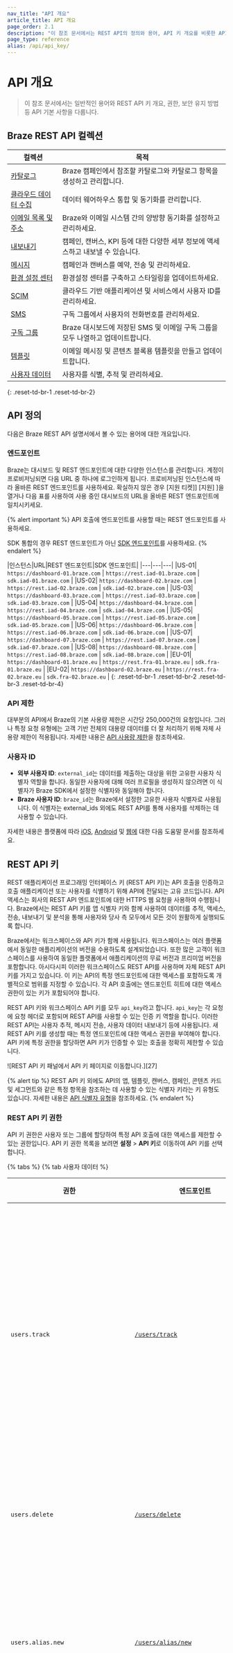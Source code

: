 ```yaml
---
nav_title: "API 개요"
article_title: API 개요
page_order: 2.1
description: "이 참조 문서에서는 REST API의 정의와 용어, API 키 개요를 비롯한 API 기본 사항을 다룹니다."
page_type: reference
alias: /api/api_key/
---
```


# API 개요

> 이 참조 문서에서는 일반적인 용어와 REST API 키 개요, 권한, 보안 유지 방법 등 API 기본 사항을 다룹니다.

## Braze REST API 컬렉션

| 컬렉션                                                                 | 목적                                                                               |
|----------------------------------------------------------------------------|---------------------------------------------------------------------------------------|
| [카탈로그]({{site.baseurl}}/api/endpoints/catalogs/)                       | Braze 캠페인에서 참조할 카탈로그와 카탈로그 항목을 생성하고 관리합니다.    |
| [클라우드 데이터 수집]({{site.baseurl}}/api/endpoints/cdi/)                | 데이터 웨어하우스 통합 및 동기화를 관리합니다.                                    |
| [이메일 목록 및 주소]({{site.baseurl}}/api/endpoints/email/)         | Braze와 이메일 시스템 간의 양방향 동기화를 설정하고 관리하세요.           |
| [내보내기]({{site.baseurl}}/api/endpoints/export/)                           | 캠페인, 캔버스, KPI 등에 대한 다양한 세부 정보에 액세스하고 내보낼 수 있습니다.        |
| [메시지]({{site.baseurl}}/api/endpoints/messaging/)                      | 캠페인과 캔버스를 예약, 전송 및 관리하세요.                               |
| [환경 설정 센터]({{site.baseurl}}/api/endpoints/preference_center/)     | 환경설정 센터를 구축하고 스타일링을 업데이트하세요.                            |
| [SCIM]({{site.baseurl}}/api/endpoints/scim/)                               | 클라우드 기반 애플리케이션 및 서비스에서 사용자 ID를 관리하세요.                      |
| [SMS]({{site.baseurl}}/api/endpoints/sms/)                                 | 구독 그룹에서 사용자의 전화번호를 관리하세요.                         |
| [구독 그룹]({{site.baseurl}}/api/endpoints/subscription_groups/) | Braze 대시보드에 저장된 SMS 및 이메일 구독 그룹을 모두 나열하고 업데이트합니다. |
| [템플릿]({{site.baseurl}}/api/endpoints/templates/)                     | 이메일 메시징 및 콘텐츠 블록용 템플릿을 만들고 업데이트합니다.                   |
| [사용자 데이터]({{site.baseurl}}/api/endpoints/user_data/)                     | 사용자를 식별, 추적 및 관리하세요.                                               |
{: .reset-td-br-1 .reset-td-br-2}

## API 정의

다음은 Braze REST API 설명서에서 볼 수 있는 용어에 대한 개요입니다.

### 엔드포인트

Braze는 대시보드 및 REST 엔드포인트에 대한 다양한 인스턴스를 관리합니다. 계정이 프로비저닝되면 다음 URL 중 하나에 로그인하게 됩니다. 프로비저닝된 인스턴스에 따라 올바른 REST 엔드포인트를 사용하세요. 확실하지 않은 경우 \[지원 티켓]] \[지원] ]을 열거나 다음 표를 사용하여 사용 중인 대시보드의 URL을 올바른 REST 엔드포인트에 일치시키세요.

{% alert important %}
API 호출에 엔드포인트를 사용할 때는 REST 엔드포인트를 사용하세요.

SDK 통합의 경우 REST 엔드포인트가 아닌 [SDK 엔드포인트]({{site.baseurl}}/user_guide/administrative/access_braze/sdk_endpoints/)를 사용하세요.
{% endalert %}

|인스턴스|URL|REST 엔드포인트|SDK 엔드포인트|
|---|---|---|
|US-01| `https://dashboard-01.braze.com` | `https://rest.iad-01.braze.com` | `sdk.iad-01.braze.com` |
|US-02| `https://dashboard-02.braze.com` | `https://rest.iad-02.braze.com` | `sdk.iad-02.braze.com` |
|US-03| `https://dashboard-03.braze.com` | `https://rest.iad-03.braze.com` | `sdk.iad-03.braze.com` |
|US-04| `https://dashboard-04.braze.com` | `https://rest.iad-04.braze.com` | `sdk.iad-04.braze.com` |
|US-05| `https://dashboard-05.braze.com` | `https://rest.iad-05.braze.com` | `sdk.iad-05.braze.com` |
|US-06| `https://dashboard-06.braze.com` | `https://rest.iad-06.braze.com` | `sdk.iad-06.braze.com` |
|US-07| `https://dashboard-07.braze.com` | `https://rest.iad-07.braze.com` | `sdk.iad-07.braze.com` |
|US-08| `https://dashboard-08.braze.com` | `https://rest.iad-08.braze.com` | `sdk.iad-08.braze.com` |
|EU-01| `https://dashboard-01.braze.eu` | `https://rest.fra-01.braze.eu` | `sdk.fra-01.braze.eu` |
|EU-02| `https://dashboard-02.braze.eu` | `https://rest.fra-02.braze.eu` | `sdk.fra-02.braze.eu` |
{: .reset-td-br-1 .reset-td-br-2 .reset-td-br-3  .reset-td-br-4}

### API 제한

대부분의 API에서 Braze의 기본 사용량 제한은 시간당 250,000건의 요청입니다. 그러나 특정 요청 유형에는 고객 기반 전체의 대용량 데이터를 더 잘 처리하기 위해 자체 사용량 제한이 적용됩니다. 자세한 내용은 [API 사용량 제한]({{site.baseurl}}/api/api_limits/)을 참조하세요.

### 사용자 ID 

- **외부 사용자 ID**: `external_id`는 데이터를 제출하는 대상을 위한 고유한 사용자 식별자 역할을 합니다. 동일한 사용자에 대해 여러 프로필을 생성하지 않으려면 이 식별자가 Braze SDK에서 설정한 식별자와 동일해야 합니다.
- **Braze 사용자 ID**: `braze_id`는 Braze에서 설정한 고유한 사용자 식별자로 사용됩니다. 이 식별자는 external_ids 외에도 REST API를 통해 사용자를 삭제하는 데 사용할 수 있습니다.

자세한 내용은 플랫폼에 따라 [iOS][9], [Android][10] 및 [웹에][13] 대한 다음 도움말 문서를 참조하세요.

## REST API 키

REST 애플리케이션 프로그래밍 인터페이스 키 (REST API 키)는 API 호출을 인증하고 호출 애플리케이션 또는 사용자를 식별하기 위해 API에 전달되는 고유 코드입니다. API 액세스는 회사의 REST API 엔드포인트에 대한 HTTPS 웹 요청을 사용하여 수행됩니다. Braze에서는 REST API 키를 앱 식별자 키와 함께 사용하여 데이터를 추적, 액세스, 전송, 내보내기 및 분석을 통해 사용자와 당사 측 모두에서 모든 것이 원활하게 실행되도록 합니다.

Braze에서는 워크스페이스와 API 키가 함께 사용됩니다. 워크스페이스는 여러 플랫폼에서 동일한 애플리케이션의 버전을 수용하도록 설계되었습니다. 또한 많은 고객이 워크스페이스를 사용하여 동일한 플랫폼에서 애플리케이션의 무료 버전과 프리미엄 버전을 포함합니다. 아시다시피 이러한 워크스페이스도 REST API를 사용하며 자체 REST API 키를 가지고 있습니다. 이 키는 API의 특정 엔드포인트에 대한 액세스를 포함하도록 개별적으로 범위를 지정할 수 있습니다. 각 API 호출에는 엔드포인트 히트에 대한 액세스 권한이 있는 키가 포함되어야 합니다.

REST API 키와 워크스페이스 API 키를 모두 `api_key`라고 합니다. `api_key`는 각 요청에 요청 헤더로 포함되며 REST API를 사용할 수 있는 인증 키 역할을 합니다. 이러한 REST API는 사용자 추적, 메시지 전송, 사용자 데이터 내보내기 등에 사용됩니다. 새 REST API 키를 생성할 때는 특정 엔드포인트에 대한 액세스 권한을 부여해야 합니다. API 키에 특정 권한을 할당하면 API 키가 인증할 수 있는 호출을 정확히 제한할 수 있습니다.

![REST API 키 패널에서 API 키 페이지로 이동합니다.][27]

{% alert tip %}
REST API 키 외에도 API의 앱, 템플릿, 캔버스, 캠페인, 콘텐츠 카드 및 세그먼트와 같은 특정 항목을 참조하는 데 사용할 수 있는 식별자 키라는 키 유형도 있습니다. 자세한 내용은 [API 식별자 유형]({{site.baseurl}}/api/identifier_types/)을 참조하세요.
{% endalert %}

### REST API 키 권한

API 키 권한은 사용자 또는 그룹에 할당하여 특정 API 호출에 대한 액세스를 제한할 수 있는 권한입니다. API 키 권한 목록을 보려면 **설정** > **API 키**로 이동하여 API 키를 선택합니다.

{% tabs %}
{% tab 사용자 데이터 %}

| 권한 | 엔드포인트 | 설명 |
|---|---|---|
| `users.track` | [`/users/track`]({{site.baseurl}}/api/endpoints/user_data/post_user_track/) | 사용자 속성, 사용자 지정 이벤트 및 구매 이벤트를 기록합니다. | 
| `users.delete` | [`/users/delete`]({{site.baseurl}}/api/endpoints/user_data/post_user_delete/) | 사용자를 삭제합니다. |
| `users.alias.new` | [`/users/alias/new`]({{site.baseurl}}/api/endpoints/user_data/post_user_alias/) |기존 사용자의 새 별칭을 생성합니다. |
| `users.identify` | [`/users/identify`]({{site.baseurl}}/api/endpoints/user_data/post_user_identify/) |외부 ID로 별칭 전용 사용자를 식별합니다. |
| `users.export.ids` | [`/users/export/ids`]({{site.baseurl}}/api/endpoints/export/user_data/post_users_identifier/) |사용자 프로필 정보를 사용자 ID별로 조회합니다. |
| `users.export.segment` | [`/users/export/segment`]({{site.baseurl}}/api/endpoints/export/user_data/post_users_segment/) |세그먼트별로 사용자 프로필 정보를 쿼리합니다. | 
| `users.merge` | [`/users/merge`]({{site.baseurl}}/api/endpoints/user_data/post_users_merge/) | 기존 사용자 두 명을 서로 병합합니다. |
| `users.external_ids.rename` | [`/users/external_ids/rename`]({{site.baseurl}}/api/endpoints/user_data/external_id_migration/post_external_ids_rename/) | 기존 사용자의 외부 ID를 변경합니다. |
| `users.external_ids.remove` | [`/users/external_ids/remove`]({{site.baseurl}}/api/endpoints/user_data/external_id_migration/post_external_ids_remove/) | 기존 사용자의 외부 ID를 제거합니다. |
| `users.alias.update` | [`/users/alias/update`]({{site.baseurl}}/api/endpoints/user_data/post_users_alias_update/) | 기존 사용자의 별칭을 업데이트합니다. |
| `users.export.global_control_group` | [`/users/export/global_control_group`]({{site.baseurl}}/api/endpoints/export/user_data/post_users_global_control_group/) | 전역 대조군에 있는 사용자 프로필 정보를 쿼리합니다. |
{: .reset-td-br-1 .reset-td-br-2 .reset-td-br-3}

 {% endtab %}
 {% tab 이메일 %}

| 권한 | 엔드포인트 | 설명 |
|---|---|---|
| `email.unsubscribe` | [`/email/unsubscribes`]({{site.baseurl}}/api/endpoints/email/get_query_unsubscribed_email_addresses/) | 구독취소한 이메일 주소를 조회합니다.  |
| `email.status` | [`/email/status`]({{site.baseurl}}/api/endpoints/email/post_email_subscription_status/) | 이메일 주소의 상태를 변경합니다. |
| `email.hard_bounces` | [`/email/hard_bounces`]({{site.baseurl}}/api/endpoints/email/get_list_hard_bounces/) | 하드바운스된 이메일 주소를 조회합니다. |
| `email.bounce.remove` | [`/email/bounce/remove`]({{site.baseurl}}/api/endpoints/email/post_remove_hard_bounces/) | 하드바운스 목록의 이메일 주소를 제거합니다. |
| `email.spam.remove` | [`/email/spam/remove`]({{site.baseurl}}/api/endpoints/email/post_remove_spam/) | 스팸 목록의 이메일 주소를 제거합니다. |
| `email.blacklist` | [`/email/blacklist`]({{site.baseurl}}/api/endpoints/email/post_blacklist/) | 이메일 주소를 차단 목록에 추가합니다. |
{: .reset-td-br-1 .reset-td-br-2 .reset-td-br-3}

{% endtab %}
{% tab 메시지 %}

| 권한 | 엔드포인트 | 설명 |
|---|---|---|
| `messages.send` | [`/messages/send `]({{site.baseurl}}/api/endpoints/messaging/send_messages/post_send_messages/) | 특정 사용자에게 즉시 메시지를 보냅니다. |
| `messages.schedule.create` | [`/messages/schedule/create`]({{site.baseurl}}/api/endpoints/messaging/schedule_messages/post_schedule_messages/) | 특정 시간에 발송할 메시지를 예약합니다. |
| `messages.schedule.update` | [`/messages/schedule/update`]({{site.baseurl}}/api/endpoints/messaging/schedule_messages/post_update_scheduled_messages/) | 예약된 메시지를 업데이트합니다. |
| `messages.schedule.delete` | [`/messages/schedule/delete`]({{site.baseurl}}/api/endpoints/messaging/schedule_messages/post_delete_scheduled_messages/) | 예약된 메시지를 삭제합니다. |
| `messages.schedule_broadcasts` | [`/messages/scheduled_broadcasts`]({{site.baseurl}}/api/endpoints/messaging/schedule_messages/get_messages_scheduled/) | 예약된 모든 브로드캐스트 메시지를 조회합니다. |
| `messages.live_activity.update` | [`/messages/live_activity/update`]({{site.baseurl}}/api/endpoints/messaging/live_activity/update/) | iOS 라이브 활동을 업데이트합니다. |
{: .reset-td-br-1 .reset-td-br-2 .reset-td-br-3}

{% endtab %}
{% tab 캠페인 %}

| 권한 | 엔드포인트 | 설명 |
|---|---|---|
| `campaigns.trigger.send` | [`/campaigns/trigger/send`]({{site.baseurl}}/api/endpoints/messaging/send_messages/post_send_triggered_campaigns/) | 기존 캠페인 전송을 트리거합니다. |
| `campaigns.trigger.schedule.create` | [`/campaigns/trigger/schedule/create`]({{site.baseurl}}/api/endpoints/messaging/schedule_messages/post_schedule_triggered_campaigns/) | API 트리거 전송을 통해 향후 캠페인 전송을 예약합니다. |
| `campaigns.trigger.schedule.update` | [`/campaigns/trigger/schedule/update`]({{site.baseurl}}/api/endpoints/messaging/schedule_messages/post_update_scheduled_triggered_campaigns/) | API 트리거 전송으로 예약된 캠페인을 업데이트합니다. |
| `campaigns.trigger.schedule.delete` | [`/campaigns/trigger/schedule/delete`]({{site.baseurl}}/api/endpoints/messaging/schedule_messages/post_delete_scheduled_triggered_messages/) |API 트리거 전송으로 예약된 캠페인을 삭제합니다. |
| `campaigns.list` | [`/campaigns/list`]({{site.baseurl}}/api/endpoints/export/campaigns/get_campaigns/) | 캠페인 목록을 쿼리합니다. |
| `campaigns.data_series` | [`/campaigns/data_series`]({{site.baseurl}}/api/endpoints/export/campaigns/get_campaign_analytics/) | 일정 기간 동안 캠페인 분석을 쿼리합니다. |
| `campaigns.details` | [`/campaigns/details`]({{site.baseurl}}/api/endpoints/export/campaigns/get_campaign_details/) | 특정 캠페인에 대한 세부 정보를 쿼리합니다. |
| `sends.data_series` | [`/sends/data_series`]({{site.baseurl}}/api/endpoints/export/campaigns/get_send_analytics/) | 일정 시간 범위에 대한 메시지 발송 분석을 조회합니다. |
| `sends.id.create` | [`/sends/id/create`]({{site.baseurl}}/api/endpoints/messaging/send_messages/post_create_send_ids/) | 메시지 폭발 추적을 위한 전송 ID를 만듭니다. |
| `campaigns.url_info.details` | [`/campaigns/url_info/details`]({{site.baseurl}}) | 캠페인 내 특정 메시지 배리언트의 URL 세부 정보를 조회합니다. |
| `transactional.send` | [`/transactional/v1/campaigns/{campaign_id}/send`]({{site.baseurl}}/api/endpoints/messaging/send_messages/post_send_transactional_message/) | 트랜잭션 메시징 엔드포인트를 사용하여 트랜잭션 메시징을 보낼 수 있습니다. |
{: .reset-td-br-1 .reset-td-br-2}

{% endtab %}
{% tab 캔버스 %}

| 권한 | 엔드포인트 | 설명 |
|---|---|---|
| `canvas.trigger.send` | [`/canvas/trigger/send`]({{site.baseurl}}/api/endpoints/messaging/send_messages/post_send_triggered_canvases/) | 기존 캔버스의 발송을 트리거합니다. |
| `canvas.trigger.schedule.create` | [`/canvas/trigger/schedule/create`]({{site.baseurl}}/api/endpoints/messaging/schedule_messages/post_schedule_triggered_canvases/) | 향후 캔버스 발송을 API 트리거 전달로 예약합니다. |
| `canvas.trigger.schedule.update` | [`/canvas/trigger/schedule/update`]({{site.baseurl}}/api/endpoints/messaging/schedule_messages/post_update_scheduled_triggered_canvases/) | API 트리거 전달로 예약된 캔버스를 업데이트합니다. |
| `canvas.trigger.schedule.delete` | [`/canvas/trigger/schedule/delete`]({{site.baseurl}}/api/endpoints/messaging/schedule_messages/post_delete_scheduled_triggered_canvases/)| API 트리거 전달로 예약된 캔버스를 삭제합니다. |
| `canvas.list` | [`/canvas/list`]({{site.baseurl}}/api/endpoints/export/canvas/get_canvases/) |  캔버스의 목록을 조회합니다. |
| `canvas.data_series` | [`/canvas/data_series`]({{site.baseurl}}/api/endpoints/export/canvas/get_canvas_analytics/) | 일정 시간 범위에 대한 캔버스 분석을 조회합니다. |
| `canvas.details` | [`/canvas/details`]({{site.baseurl}}/api/endpoints/export/canvas/get_canvas_details/) | 특정 캔버스의 세부 정보를 조회합니다. |
| `canvas.data_summary` | [`/canvas/data_summary`]({{site.baseurl}}/api/endpoints/export/canvas/get_canvas_analytics_summary/) | 일정 시간 범위에 대한 캔버스 분석의 롤업을 조회합니다. |
| `canvas.url_info.details` | [`/canvas/url_info/details`]({{site.baseurl}}/get_canvas_link_alias/) | 캔버스 단계 내에서 특정 메시지 변형에 대한 URL 세부 정보를 쿼리합니다. |
{: .reset-td-br-1 .reset-td-br-2 .reset-td-br-3}

{% endtab %}
{% tab 세그먼트 %}

| 권한 | 엔드포인트 | 설명 |
|---|---|---|
| `segments.list` | [`/segments/list`]({{site.baseurl}}/api/endpoints/export/segments/get_segment/) | 세그먼트 목록을 쿼리합니다. |
| `segments.data_series` | [`/segments/data_series`]({{site.baseurl}}/api/endpoints/export/segments/get_segment_analytics/) | 시간 범위에 대한 세그먼트 분석을 쿼리합니다. |
| `segments.details` | [`/segments/details`]({{site.baseurl}}/api/endpoints/export/segments/get_segment_details/) | 특정 세그먼트에 대한 세부 정보를 쿼리합니다. |
{: .reset-td-br-1 .reset-td-br-2 .reset-td-br-3}

{% endtab %}
{% tab 구매 %}

| 권한 | 엔드포인트 | 설명 |
|---|---|---|
| `purchases.product_list` | [`/purchases/product_list`]({{site.baseurl}}/api/endpoints/export/purchases/get_list_product_id/) | 해당 앱에서 구매가 일어난 제품의 목록을 조회합니다. |
| `purchases.revenue_series` | [`/purchases/revenue_series`]({{site.baseurl}}/api/endpoints/export/purchases/get_revenue_series/) | 일정 시간 범위 내 해당 앱에서 기록된 일일 총 지출액을 조회합니다. |
| `purchases.quantity_series` | [`/purchases/quantity_series`]({{site.baseurl}}/api/endpoints/export/purchases/get_number_of_purchases/) | 특정 기간 동안 앱의 하루 총 구매 수를 쿼리합니다. |
{: .reset-td-br-1 .reset-td-br-2 .reset-td-br-3}

{% endtab %}
{% tab 이벤트 %}

| 권한 | 엔드포인트 | 설명 |
|---|---|---|
| `events.list` | [`/events/list`]({{site.baseurl}}/api/endpoints/export/custom_events/get_custom_events/) | 사용자 지정 이벤트 목록을 쿼리합니다. |
| `events.data_series` | [`/events/data_series`]({{site.baseurl}}/api/endpoints/export/custom_events/get_custom_events_analytics/) | 시간 범위에 따른 사용자 지정 이벤트 발생을 쿼리합니다. |
{: .reset-td-br-1 .reset-td-br-2 .reset-td-br-3}

{% endtab %}
{% tab 뉴스 피드 %}

{% alert note %}
뉴스피드는 사용 중지될 예정입니다. Braze는 뉴스피드 도구를 사용하는 고객에게 보다 유연하고 맞춤 설정이 가능하며 안정적인 콘텐츠 카드 메시징 채널로 전환할 것을 권장합니다. 자세한 내용은 [마이그레이션 가이드를]({{site.baseurl}}/user_guide/message_building_by_channel/content_cards/migrating_from_news_feed/) 확인하세요.
{% endalert %}

| 권한 | 엔드포인트 | 설명 |
|---|---|---|
| `feed.list` | [`/feed/list`]({{site.baseurl}}/api/endpoints/export/news_feed/get_news_feed_cards/) | 뉴스피드 카드의 목록을 조회합니다. |
| `feed.data_series` | [`/feed/data_series`]({{site.baseurl}}/api/endpoints/export/news_feed/get_news_feed_card_analytics/) | 일정 시간 범위에 대한 뉴스피드 분석을 조회합니다. |
| `feed.details` | [`/feed/details`]({{site.baseurl}}/api/endpoints/export/news_feed/get_news_feed_card_details/) | 특정 뉴스피드의 세부 정보를 조회합니다. |
{: .reset-td-br-1 .reset-td-br-2 .reset-td-br-3}

{% endtab %}
{% tab 세션 %}

| 권한 | 엔드포인트 | 설명 |
|---|---|---|
| `sessions.data_series` | [`/sessions/data_series`]({{site.baseurl}}/api/endpoints/export/sessions/get_sessions_analytics/) | 일정 시간 범위 내 일일 세션 수를 조회합니다. |
{: .reset-td-br-1 .reset-td-br-2 .reset-td-br-3}

{% endtab %}
{% tab KPI %}

| 권한 | 엔드포인트 | 설명 |
|---|---|---|
| `kpi.dau.data_series` | [`/kpi/dau/data_series`]({{site.baseurl}}/api/endpoints/export/kpi/get_kpi_dau_date/) |  일정 시간 범위 내 일일 고유 활성 사용자 수를 조회합니다. |
| `kpi.mau.data_series` | [`/kpi/mau/data_series`]({{site.baseurl}}/api/endpoints/export/kpi/get_kpi_mau_30_days/) | 일정 시간 범위 내 30일 롤링 기간 동안의 총 고유 활성 사용자 수를 조회합니다. |
| `kpi.new_users.data_series` | [`/kpi/new_users/data_series`]({{site.baseurl}}/api/endpoints/export/kpi/get_kpi_daily_new_users_date/) | 일정 시간 범위 내 일일 새로운 사용자 수를 조회합니다. |
| `kpi.uninstalls.data_series` | [`/kpi/uninstalls/data_series`]({{site.baseurl}}/api/endpoints/export/kpi/get_kpi_uninstalls_date/) | 일정 시간 범위 내 일일 앱 설치 제거 횟수를 조회합니다. |
{: .reset-td-br-1 .reset-td-br-2 .reset-td-br-3}

{% endtab %}
{% tab 템플릿 %}

| 권한 | 엔드포인트 | 설명 |
|---|---|---|
| `templates.email.create` | [`/templates/email/create`]({{site.baseurl}}/api/endpoints/templates/email_templates/post_create_email_template/) | 대시보드에서 새 이메일 템플릿을 만듭니다. |
| `templates.email.info` | [`/templates/email/info`]({{site.baseurl}}/api/endpoints/templates/email_templates/get_see_email_template_information/) | 특정 템플릿의 정보를 조회합니다. |
| `templates.email.list` | [`/templates/email/list`]({{site.baseurl}}/api/endpoints/templates/email_templates/get_list_email_templates/) | 이메일 템플릿의 목록을 조회합니다. |
| `templates.email.update` | [`/templates/email/update`]({{site.baseurl}}/api/endpoints/templates/email_templates/post_update_email_template/) | 대시보드에 저장된 이메일 템플릿을 업데이트합니다. |
{: .reset-td-br-1 .reset-td-br-2 .reset-td-br-3}

{% endtab %}
{% tab SSO %}

| 권한 | 설명 |
|---|---|---|
| `sso.saml.login` | ID 공급자 시작 로그인을 설정합니다. 자세한 내용은 [서비스 제공업체(SP) 시작 로그인을]({{site.baseurl}}/user_guide/administrative/access_braze/single_sign_on/set_up/) 참조하세요. |
{: .reset-td-br-1 .reset-td-br-2 .reset-td-br-3}

{% endtab %}
{% tab 콘텐츠 블록 %}

| 권한 | 엔드포인트 | 설명 |
|---|---|---|
| `content_blocks.info` | [`/content_blocks/info`]({{site.baseurl}}/api/endpoints/templates/content_blocks_templates/get_see_email_content_blocks_information/) | 특정 템플릿의 정보를 조회합니다. |
| `content_blocks.list` | [`/content_blocks/list`]({{site.baseurl}}/api/endpoints/templates/content_blocks_templates/get_list_email_content_blocks/) | 콘텐츠 블록의 목록을 조회합니다. |
| `content_blocks.create` | [`/content_blocks/create`]({{site.baseurl}}/api/endpoints/templates/content_blocks_templates/post_create_email_content_block/) | 대시보드에서 새 콘텐츠 블록을 만듭니다. |
| `content_blocks.update` | [`/content_blocks_update`]({{site.baseurl}}/api/endpoints/templates/content_blocks_templates/post_update_content_block/) | 대시보드에서 기존 콘텐츠 블록을 업데이트합니다. |
{: .reset-td-br-1 .reset-td-br-2 .reset-td-br-3}

{% endtab %}
{% tab 환경 설정 센터 %}

| 권한 | 엔드포인트 | 설명 |
|---|---|---|
| `preference_center.get` | [`/preference_center/v1/{preferenceCenterExternalId}`]({{site.baseurl}}/api/endpoints/preference_center/get_view_details_preference_center) | 환경설정 센터를 가져옵니다. |
| `preference_center.list` | [`/preference_center/v1/list`]({{site.baseurl}}/api/endpoints/preference_center/get_list_preference_center/) | 환경설정 센터를 열거합니다. |
| `preference_center.update` | [`/preference_center/v1`]({{site.baseurl}}/api/endpoints/preference_center/post_create_preference_center)<br><br>[`/preference_center/v1/{preferenceCenterExternalID}`]({{site.baseurl}}/api/endpoints/preference_center/put_update_preference_center/) | 환경설정 센터를 만들거나 업데이트합니다. |
| `preference_center.user.get` | [`/preference_center/v1/{preferenceCenterExternalId}/url/{userId}`]({{site.baseurl}}/api/endpoints/preference_center/get_create_url_preference_center) | 사용자 대상의 환경설정 센터 링크를 가져옵니다. |
{: .reset-td-br-1 .reset-td-br-2 .reset-td-br-3}

{% endtab %}
{% tab 구독 %}

| 권한 | 엔드포인트 | 설명 |
|---|---|---|
| `subscription.status.set` | [`/subscription/status/set`]({{site.baseurl}}/api/endpoints/subscription_groups/post_update_user_subscription_group_status/) | 구독 그룹 상태를 설정합니다. |
| `subscription.status.get` | [`/subscription/status/get`]({{site.baseurl}}/api/endpoints/subscription_groups/get_list_user_subscription_group_status/) | 구독 그룹 상태를 가져옵니다. |
| `subscription.groups.get` | [`/subscription/user/status`]({{site.baseurl}}/api/endpoints/subscription_groups/get_list_user_subscription_groups/) | 특정 사용자가 명시적으로 구독 및 구독 취소한 구독 그룹의 상태를 확인합니다. |
{: .reset-td-br-1 .reset-td-br-2 .reset-td-br-3}

{% endtab %}
{% tab SMS %}

| 권한 | 엔드포인트 | 설명 |
|---|---|---|
| `sms.invalid_phone_numbers` | [`/sms/invalid_phone_numbers`]({{site.baseurl}}/api/endpoints/sms/get_query_invalid_numbers/) | 잘못된 전화번호를 조회합니다. |
| `sms.invalid_phone_numbers.remove` | [`/sms/invalid_phone_numbers/remove`]({{site.baseurl}}/api/endpoints/sms/post_remove_invalid_numbers/) | 사용자에게서 잘못된 전화번호 플래그를 제거합니다. |
{: .reset-td-br-1 .reset-td-br-2 .reset-td-br-3}

{% endtab %}
{% tab 카탈로그 %}

| 권한 | 엔드포인트 | 설명 |
|---|---|---|
| `catalogs.add_items` | [`/catalogs/{catalog_name}/items`]({{site.baseurl}}/api/endpoints/catalogs/catalog_items/asynchronous/post_create_catalog_items_bulk/) | 기존 카탈로그에 여러 항목을 추가합니다. |
| `catalogs.update_items` | [`/catalogs/{catalog_name}/items`]({{site.baseurl}}/api/endpoints/catalogs/catalog_items/asynchronous/patch_catalog_items_bulk/) | 기존 카탈로그에 포함된 여러 항목을 업데이트합니다. |
| `catalogs.delete_items` | [`/catalogs/{catalog_name}/items`]({{site.baseurl}}/api/endpoints/catalogs/catalog_items/asynchronous/delete_catalog_items_bulk) | 기존 카탈로그에서 여러 항목을 삭제합니다. |
| `catalogs.get_item` | [`/catalogs/{catalog_name}/items/{item_id}`]({{site.baseurl}}/api/endpoints/catalogs/catalog_items/synchronous/get_catalog_item_details/) | 기존 카탈로그에서 단일 항목을 가져옵니다. |
| `catalogs.update_item` | [`/catalogs/{catalog_name}/items/{item_id}`]({{site.baseurl}}/api/endpoints/catalogs/catalog_items/synchronous/put_update_catalog_item/) | 기존 카탈로그에 포함된 단일 항목을 업데이트합니다. |
| `catalogs.create_item` | [`/catalogs/{catalog_name}/items/{item_id}`]({{site.baseurl}}/api/endpoints/catalogs/catalog_items/synchronous/post_create_catalog_item/) | 기존 카탈로그 내에 단일 항목을 생성합니다. |
| `catalogs.delete_item` | [`/catalogs/{catalog_name}/items/{item_id}`]({{site.baseurl}}/api/endpoints/catalogs/catalog_items/synchronous/delete_catalog_item/) | 기존 카탈로그에서 단일 항목을 삭제합니다. |
| `catalogs.replace_item` | [` /catalogs/{catalog_name}/items/{item_id}`]({{site.baseurl}}/api/endpoints/catalogs/catalog_items/synchronous/put_update_catalog_item/) | 기존 카탈로그에 포함된 단일 항목을 교체합니다. |
| `catalogs.create` | [`/catalogs`]({{site.baseurl}}/api/endpoints/catalogs/catalog_management/synchronous/post_create_catalog/) | 카탈로그를 만듭니다. |
| `catalogs.get` | [`/catalogs`]({{site.baseurl}}/api/endpoints/catalogs/catalog_management/synchronous/get_list_catalogs/) | 카탈로그 목록 가져오기 |
| `catalogs.delete` | [`/catalogs/{catalog_name}`]({{site.baseurl}}/api/endpoints/catalogs/catalog_management/synchronous/delete_catalog/) | 카탈로그를 삭제합니다. |
| `catalogs.get_items` | [`/catalogs/{catalog_name}/items`]({{site.baseurl}}/api/endpoints/catalogs/catalog_items/synchronous/get_catalog_items_details_bulk/) | 기존 카탈로그에서 항목 미리보기를 가져옵니다. |
| `catalogs.replace_items` | [`/catalogs/{catalog_name}/items`]({{site.baseurl}}/api/endpoints/catalogs/catalog_items/asynchronous/put_update_catalog_items/) | 기존 카탈로그의 항목을 교체합니다. |
{: .reset-td-br-1 .reset-td-br-2 .reset-td-br-3}

{% endtab %}
{% endtabs %}

## REST API 키 만들기

새 REST API 키를 만들려면 다음과 같이 하세요:

1. **설정** > **API 및 식별자로** 이동합니다.

{% alert note %}
[이전 탐색]({{site.baseurl}}/navigation)을 사용하는 경우 **개발자 콘솔** > **API 설정**에서 API 키를 생성할 수 있습니다.
{% endalert %}

{:start="2"}
2\. **API 키 생성을** 선택합니다.
3\. 한 눈에 식별할 수 있도록 새 키에 이름을 지정합니다.
4\. 새 키의 [허용 목록에 있는 IP 주소](#api-ip-allowlisting) 및 서브넷을 지정합니다.
5\. 새 키에 연결할 [권한을](#rest-api-key-permissions) 선택합니다.

{% alert important %}
새 API 키를 생성한 후에는 권한 범위나 허용 목록에 있는 IP를 편집할 수 없다는 점에 유의하세요. 이 제한은 보안상의 이유로 시행되고 있습니다. 키의 범위를 변경해야 하는 경우 업데이트된 권한으로 새 키를 만들고 이전 키 대신 해당 키를 구현하세요. 구현을 완료한 후에는 이전 키를 삭제하세요.
{% endalert %}

## REST API 키 관리

REST API 키는 생성한 후에는 편집할 수 없습니다. **하지만 API 키 페이지에서 기존 REST API 키의 세부 정보를 보거나 삭제할 수 있습니다.** **Rest API 키** 목록은 각 키에 대한 다음 정보를 한 눈에 보여줍니다.

| 필드        | 설명                                                                                                         |
| ------------ | :------------------------------------------------------------------------------------------------------------------ |
| API 키 이름 | 생성 시 키에 부여된 이름입니다.                                                                            |
| 식별자   | API 키입니다.                                                                                                        |
| 생성자   | 키를 생성한 사용자의 이메일 주소입니다. 2023년 6월 이전에 생성된 키의 경우 이 필드는 "N/A"로 표시됩니다. |
| 생성일 | 이 키가 생성된 날짜입니다.                                                                                      |
| 마지막 조회    | 이 키를 마지막으로 사용한 날짜입니다. 이 필드는 한 번도 사용하지 않은 키의 경우 "N/A"로 표시됩니다.                  |
{: .reset-td-br-1 .reset-td-br-2}

특정 키에 대한 세부 정보를 보려면 목록에서 키를 선택합니다. 그러면 이 키의 모든 권한, 화이트리스트 IP (있는 경우), 이 키가 Braze IP 화이트리스트에 등록되었는지 여부를 확인할 수 있습니다.

![][30]

[사용자를 삭제할]({{site.baseurl}}/user_guide/administrative/app_settings/manage_your_braze_users/adding_users_to_your_dashboard/) 때 사용자가 만든 관련 API 키는 삭제되지 않는다는 점에 유의하세요. 키를 삭제하려면 <i class="fas fa-gear" alt="Settings"></i> 을 클릭하고 해당 옵션을 선택합니다.

![][29]

## REST API 키 보안

API 키는 API 호출을 인증하는 데 사용됩니다. 새 REST API 키를 생성할 때는 특정 엔드포인트에 대한 액세스 권한을 부여해야 합니다. API 키에 특정 권한을 할당하면 API 키가 인증할 수 있는 호출을 정확히 제한할 수 있습니다.

REST API 키는 잠재적으로 민감한 REST API 엔드포인트에 대한 액세스를 허용하므로 이러한 키를 보호하고 신뢰할 수 있는 파트너와만 공유하세요. 키가 공개적으로 노출되어서는 안 됩니다. 예를 들어 이 키를 사용하여 웹사이트에서 AJAX를 호출하거나 다른 공개 방식으로 노출하지 마세요.

좋은 보안 관행은 사용자에게 작업을 완료하는 데 필요한 만큼의 액세스 권한만 할당하는 것입니다. 이 원칙은 각 키에 권한을 할당하여 API 키에도 적용할 수 있습니다. 이러한 권한을 통해 계정의 다양한 영역에 대한 보안과 제어를 강화할 수 있습니다. 

![API 키를 만들 때 사용할 수 있는 API 키 권한입니다.][25]

{% alert warning %}
REST API 키는 잠재적으로 민감한 REST API 엔드포인트에 대한 액세스를 허용하므로 안전하게 저장하고 사용해야 합니다. 예를 들어 이 키를 사용하여 웹사이트에서 AJAX를 호출하거나 다른 공개 방식으로 노출하지 마세요.
{% endalert %}

실수로 키가 노출된 경우 개발자 콘솔에서 키를 삭제할 수 있습니다. 이 프로세스에 대한 도움이 필요하면 \[지원 티켓]] \[지원]]을 열어주세요.

### API IP 허용 목록

보안을 강화하기 위해 특정 REST API 키에 대해 REST API 요청을 보내도록 허용할 IP 주소와 서브넷 목록을 지정할 수 있습니다. 이를 허용 목록 또는 화이트리스트라고 합니다. 특정 IP 주소 또는 서브넷을 허용하려면 새 REST API 키를 생성할 때 **화이트리스트 IP** 섹션에 추가하세요. 

![API 키 생성 시 IP를 화이트리스트에 추가하는 옵션][26]

지정하지 않으면 모든 IP 주소에서 요청을 보낼 수 있습니다.

{% alert tip %}
Braze-Braze 웹훅을 생성하고 허용 목록을 사용하려면? [화이트리스트에 추가할 IP]({{site.baseurl}}/user_guide/message_building_by_channel/webhooks/creating_a_webhook/#ip-whitelisting) 목록을 확인하세요.
{% endalert %}

## 추가 리소스

### Ruby 클라이언트 라이브러리

Ruby를 사용하여 Braze를 구현하는 경우 [Ruby 클라이언트 라이브러리](https://github.com/braze-inc/braze-api-client-ruby)를 사용하여 데이터 가져오기 시간을 단축할 수 있습니다. 클라이언트 라이브러리는 한 프로그래밍 언어 (이 경우에는 Ruby)에 특화된 코드 모음으로, API를 더 쉽게 사용할 수 있게 해줍니다.

루비 클라이언트 라이브러리는 [사용자 엔드포인트를]({{site.baseurl}}/api/endpoints/user_data) 지원합니다.

{% alert note %}
이 클라이언트 라이브러리는 현재 베타 버전입니다. 이 라이브러리를 개선하는 데 도움을 주고 싶으신가요? [smb-product@braze.com](mailto:smb-product@braze.com) 으로 피드백을 보내주세요.
{% endalert %}

[1]: https://en.wikipedia.org/wiki/UTF-8
[7]: {{site.baseurl}}/api/objects_filters/connected_audience/
[9]: {{site.baseurl}}/developer_guide/platform_integration_guides/swift/analytics/setting_user_ids/
[10]: {{site.baseurl}}/developer_guide/platform_integration_guides/android/analytics/setting_user_ids/
[13]: {{site.baseurl}}/developer_guide/platform_integration_guides/web/analytics/setting_user_ids/
[2]: {{site.baseurl}}/api/identifier_types/
[5]: {{site.baseurl}}/api/basics/
[6]: https://documenter.getpostman.com/view/4689407/SVYrsdsG?version=latest#intro
[25]: {% image_buster /assets/img_archive/api-key-permissions.png %}
[26]: {% image_buster /assets/img_archive/api-key-ip-whitelisting.png %}
\[지원]: {{site.baseurl}}/braze_support/
[28]: {% image_buster /assets/img_archive/create-new-key.png %}
[29]: {% image_buster /assets/img_archive/api-key-options.png %}
[27]: {% image_buster /assets/img_archive/rest-api-key.png %}
[30]: {% image_buster /assets/img_archive/view-api-key.png %}
